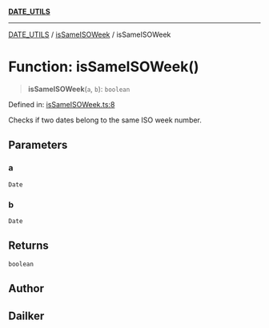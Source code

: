 [**DATE_UTILS**](../../README.md)

***

[DATE_UTILS](../../README.md) / [isSameISOWeek](../README.md) / isSameISOWeek

# Function: isSameISOWeek()

> **isSameISOWeek**(`a`, `b`): `boolean`

Defined in: [isSameISOWeek.ts:8](https://github.com/dailker/everyutil/blob/9ec04d41a381dab61073bf86e9abc70eaf55066d/src/date/isSameISOWeek.ts#L8)

Checks if two dates belong to the same ISO week number.

## Parameters

### a

`Date`

### b

`Date`

## Returns

`boolean`

## Author

## Dailker
